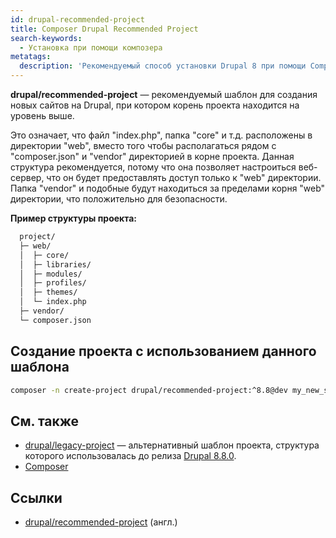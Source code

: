 ```yaml
---
id: drupal-recommended-project
title: Composer Drupal Recommended Project
search-keywords:
  - Установка при помощи композера
metatags:
  description: 'Рекомендуемый способ установки Drupal 8 при помощи Composer.'
---
```


**drupal/recommended-project** — рекомендуемый шаблон для создания новых сайтов на Drupal, при котором корень проекта находится на уровень выше.

Это означает, что файл "index.php", папка "core" и т.д. расположены в директории "web", вместо того чтобы располагаться рядом с "composer.json" и "vendor" директорией в корне проекта. Данная структура рекомендуется, потому что она позволяет настроиться веб-сервер, что он будет предоставлять доступ только к "web" директории. Папка "vendor" и подобные будут находиться за пределами корня "web" директории, что положительно для безопасности.

**Пример структуры проекта:**

```bash
  project/
  ├─ web/
  │  ├─ core/
  │  ├─ libraries/
  │  ├─ modules/
  │  ├─ profiles/
  │  ├─ themes/
  │  └─ index.php
  ├─ vendor/
  └─ composer.json
```

## Создание проекта с использованием данного шаблона

```bash
composer -n create-project drupal/recommended-project:^8.8@dev my_new_site 
```

## См. также

- [drupal/legacy-project](drupal-legacy-project.md) — альтернативный шаблон проекта, структура которого использовалась до релиза [Drupal 8.8.0](8/releases/release-8.8.0.md).
- [Composer](composer.md)

## Ссылки

- [drupal/recommended-project](https://github.com/drupal/recommended-project) (англ.)
